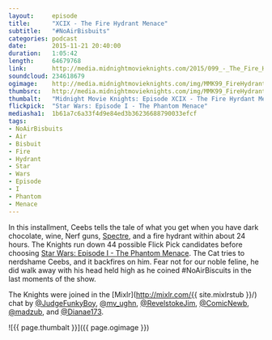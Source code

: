 ```yaml
---
layout:     episode
title:      "XCIX - The Fire Hydrant Menace"
subtitle:   "#NoAirBisbuits"
categories: podcast
date:       2015-11-21 20:40:00
duration:   1:05:42
length:     64679768
link:       http://media.midnightmovieknights.com/2015/099_-_The_Fire_Hydrant_Menace.m4a
soundcloud: 234618679
ogimage:    http://media.midnightmovieknights.com/img/MMK99_FireHydrantMenace-750x750.png
thumbsrc:   http://media.midnightmovieknights.com/img/MMK99_FireHydrantMenace-200x200.png
thumbalt:   "Midnight Movie Knights: Episode XCIX - The Fire Hyrdant Menace"
flickpick:  "Star Wars: Episode I - The Phantom Menace"
mediasha1:  1b61a7c6a33f4d9e84ed3b36236688790033efcf
tags:
- NoAirBisbuits
- Air
- Bisbuit
- Fire
- Hydrant
- Star
- Wars
- Episode
- I
- Phantom
- Menace
---
```

In this installment, Ceebs tells the tale of what you get when you have dark chocolate, wine, Nerf guns, [Spectre](http://www.imdb.com/title/tt2379713/), and a fire hydrant within about 24 hours. The Knights run down 44 possible Flick Pick candidates before choosing [Star Wars: Episode I - The Phantom Menace](http://www.imdb.com/title/tt0120915/). The Cat tries to nerdshame Ceebs, and it backfires on him. Fear not for our noble feline, he did walk away with his head held high as he coined #NoAirBiscuits in the last moments of the show.

The Knights were joined in the [Mixlr](http://mixlr.com/{{ site.mixlrstub }}/) chat by [@JudgeFunkyBoy](https://twitter.com/JudgeFunkyBoy), [@mv_ughn](https://twitter.com/mv_ughn), [@RevelstokeJim](https://twitter.com/RevelstokeJim), [@ComicNewb](https://twitter.com/ComicNewb), [@madzub](https://twitter.com/madzub), and [@Dianae173](https://twitter.com/Dianae173).  

![{{ page.thumbalt }}]({{ page.ogimage }})
